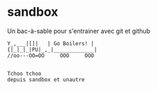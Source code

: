 # sandbox
Un bac-à-sable pour s'entrainer avec git et github


   ~~~~ ____   |~~~~~~~~~~~~~|
  Y_,___|[]|   | Go Boilers! |
 {|_|_|_|PU|_,_|_____________|
//oo---OO=OO     OOO     OOO


Tchoo tchoo
depuis sandbox et unautre